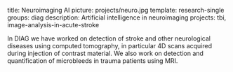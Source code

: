 title: Neuroimaging AI
picture: projects/neuro.jpg
template: research-single
groups: diag
description: Artificial intelligence in neuroimaging
projects: tbi, image-analysis-in-acute-stroke

In DIAG we have worked on detection of stroke and other neurological diseases using computed tomography, in particular 4D scans acquired during injection of contrast material. We also work on detection and quantification of microbleeds in trauma patients using MRI.
